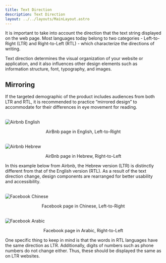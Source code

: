 ```yaml
---
title: Text Direction
description: Text Direction
layout: ../../layouts/MainLayout.astro
---
```


It is important to take into account the direction that the text string displayed on the web page. Most languages today belong to two categories - Left-to-Right (LTR) and Right-to-Left (RTL) - which characterize the directions of writing. 

Text direction determines the visual organization of your website or application, and it also influences other design elements such as information structure, font, typography, and images.

## Mirroring

If the targeted demographic of the product includes audiences from both LTR and RTL, it is recommended to practice “mirrored design” to accommodate for their differences in eye movement for reading. 

<br />
<img src="/language/airbnb1.png" title="Airbnb English" class="Image" style="border-radius: 4px">
<p style="text-align: center">AirBnb page in English, Left-to-Right</p>

<br />
<img src="/language/airbnb2.png" title="Airbnb Hebrew" class="Image" style="border-radius: 4px">
<p style="text-align: center">AirBnb page in Hebrew, Right-to-Left</p>

In this example below from Airbnb, the Hebrew version (LTR) is distinctly different from that of the English version (RTL). As a result of the text direction change, design components are rearranged for better usability and accessibility.

<br />
<img src="/language/fb1.png" title="Facebook Chinese" class="Image" style="border-radius: 4px">
<p style="text-align: center">Facebook page in Chinese, Left-to-Right</p>

<br />
<img src="/language/fb2.png" title="Facebook Arabic" class="Image" style="border-radius: 4px">
<p style="text-align: center">Facebook page in Arabic, Right-to-Left</p>

One specific thing to keep in mind is that the words in RTL languages have the same direction as LTR. Additionally, digits of numbers such as phone numbers do not change either. Thus, these should be displayed the same as on LTR websites.

